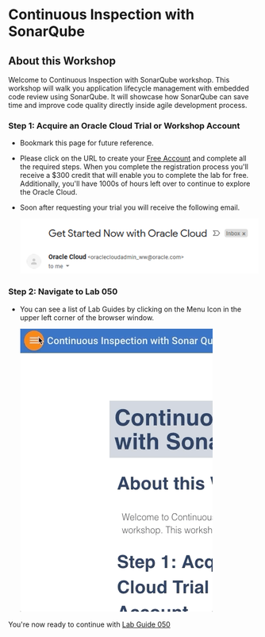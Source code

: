 # Continuous Inspection with SonarQube

## About this Workshop

 Welcome to Continuous Inspection with SonarQube workshop. This workshop will walk you application lifecycle management with embedded code review using SonarQube. It will showcase how SonarQube can save time and improve code quality directly inside agile development process.

### Step 1: Acquire an Oracle Cloud Trial or Workshop Account

- Bookmark this page for future reference.

- Please click on the URL to create your <a class=“trial-link”  href="https://myservices.us.oraclecloud.com/mycloud/signup?language=en&sourceType=:ex:tb:::RC_NAMK180921P00073:VBCS_HOL&SC=:ex:tb:::RC_NAMK180921P00073:VBCS_HOL&pcode=NAMK180921P00073" target="trial">Free Account</a> and complete all the required steps. When you complete the registration process you'll receive a $300 credit that will enable you to complete the lab for free. Additionally, you'll have 1000s of hours left over to continue to explore the Oracle Cloud.

- Soon after requesting your trial you will receive the following email.

    ![](images/common/1.png)

### Step 2: Navigate to Lab 050

- You can see a list of Lab Guides by clicking on the Menu Icon in the upper left corner of the browser window.

    ![](images/common/list_of_guides.gif)

You're now ready to continue with [Lab Guide 050](LabGuide050.md)

